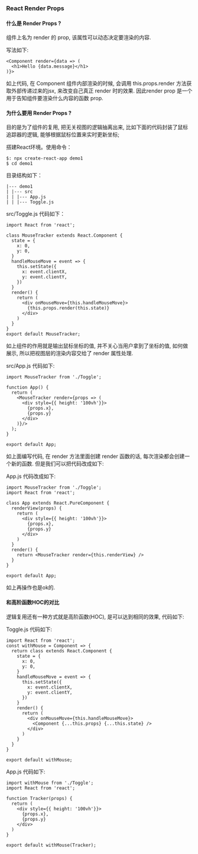
### React Render Props

#### 什么是 Render Props ?

组件上名为 render 的 prop, 该属性可以动态决定要渲染的内容.

写法如下:
```
<Component render={data => (
  <h1>Hello {data.message}</h1>
)}>
```
如上代码, 在 Component 组件内部渲染的时候, 会调用 this.props.render 方法获取外部传递过来的jsx, 来改变自己真正 render 时的效果. 因此render prop 是一个用于告知组件要渲染什么内容的函数 prop.

#### 为什么要用 Render Props ?

目的是为了组件的复用, 把无关视图的逻辑抽离出来, 比如下面的代码封装了鼠标追踪器的逻辑, 能够根据鼠标位置来实时更新坐标;

搭建React环境。使用命令：
```
$: npx create-react-app demo1
$ cd demo1
```
目录结构如下：
```
|--- demo1
| |--- src
| | |--- App.js
| | |--- Toggle.js
```
src/Toggle.js 代码如下：
```
import React from 'react';

class MouseTracker extends React.Component {
  state = {
    x: 0,
    y: 0,
  }
  handleMouseMove = event => {
    this.setState({
      x: event.clientX,
      y: event.clientY,
    })
  }
  render() {
    return (
      <div onMouseMove={this.handleMouseMove}>
        {this.props.render(this.state)}
      </div>
    )
  }
}
export default MouseTracker;
```
  如上组件的作用就是输出鼠标坐标的值, 并不关心当用户拿到了坐标的值, 如何做展示, 所以把视图层的渲染内容交给了 render 属性处理.

src/App.js 代码如下:
```
import MouseTracker from './Toggle';

function App() {
  return (
    <MouseTracker render={props => (
      <div style={{ height: '100vh'}}>
        {props.x},
        {props.y}
      </div>
    )}/>
  );
}

export default App;
```
  如上面编写代码, 在 render 方法里面创建 render 函数的话, 每次渲染都会创建一个新的函数. 但是我们可以把代码改成如下:

App.js 代码改成如下:
```
import MouseTracker from './Toggle';
import React from 'react';

class App extends React.PureComponent {
  renderView(props) {
    return (
      <div style={{ height: '100vh'}}>
        {props.x},
        {props.y}
      </div>
    )
  }
  render() {
    return <MouseTracker render={this.renderView} />
  }
}

export default App;
```
如上再操作也是ok的.

#### 和高阶函数HOC的对比

  逻辑复用还有一种方式就是高阶函数(HOC), 是可以达到相同的效果, 代码如下:

Toggle.js 代码如下:
```
import React from 'react';
const withMouse = Component => {
  return class extends React.Component {
    state = {
      x: 0,
      y: 0,
    }
    handleMouseMove = event => {
      this.setState({
        x: event.clientX,
        y: event.clientY,
      })
    }
    render() {
      return (
        <div onMouseMove={this.handleMouseMove}>
          <Component {...this.props} {...this.state} />
        </div>
      )
    }
  }
}

export default withMouse;
```
App.js 代码如下:
```
import withMouse from './Toggle';
import React from 'react';

function Tracker(props) {
  return (
    <div style={{ height: '100vh'}}>
      {props.x},
      {props.y}
    </div>
  )
}

export default withMouse(Tracker);
```